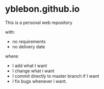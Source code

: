 # yblebon.github.io
 
This is a personal web repository

with:
- no requirements
- no delivery date

where:

- I add what I want
- I change what i want
- I commit directly to master branch if I want
- I fix bugs whenever i want.

